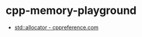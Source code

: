 cpp-memory-playground
=====================
- [std::allocator - cppreference.com](https://en.cppreference.com/w/cpp/memory/allocator)
